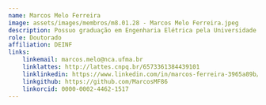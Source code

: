```yaml
---
name: Marcos Melo Ferreira
image: assets/images/membros/m8.01.28 - Marcos Melo Ferreira.jpeg
description: Possuo graduação em Engenharia Elétrica pela Universidade Federal do Maranhão (2013) e Mestrado em Ciência da Computação pela Universidade Federal do Maranhão (2021). Atualmente professor do INSTITUTO FEDERAL DO MARANHÃO - CAMPUS SÃO JOSÉ DE RIBAMAR. Possuo experiência na área de Eletrônica, com ênfase em Microeletrônica, e Inteligência Artificial, ênfase em Visão Computacional.
role: Doutorado
affiliation: DEINF
links:
	linkemail: marcos.melo@nca.ufma.br
	linklattes: http://lattes.cnpq.br/6573361384439101
	linklinkedin: https://www.linkedin.com/in/marcos-ferreira-3965a89b/
	linkgithub: https://github.com/MarcosMF86
	linkorcid: 0000-0002-4462-1517
---
```


